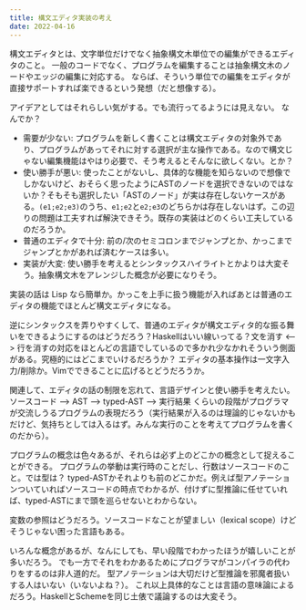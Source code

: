 ```yaml
---
title: 構文エディタ実装の考え
date: 2022-04-16
---
```


構文エディタとは、文字単位だけでなく抽象構文木単位での編集ができるエディタのこと。
一般のコードでなく、プログラムを編集することは抽象構文木のノードやエッジの編集に対応する。
ならば、そういう単位での編集をエディタが直接サポートすれば楽できるという発想（だと想像する）。

アイデアとしてはそれらしい気がする。でも流行ってるようには見えない。
なんでか？

- 需要が少ない:
  プログラムを新しく書くことは構文エディタの対象外であり、プログラムがあってそれに対する選択が主な操作である。なので構文じゃない編集機能はやはり必要で、そう考えるとそんなに欲しくない。とか？
- 使い勝手が悪い:
  使ったことがないし、具体的な機能を知らないので想像でしかないけど、おそらく思ったようにASTのノードを選択できないのではないか？そもそも選択したい「ASTのノード」が実は存在しないケースがある。`(e1;e2;e3)`のうち、`e1;e2`と`e2;e3`のどちらかは存在しないはず。この辺りの問題は工夫すれば解決できそう。既存の実装はどのくらい工夫しているのだろうか。
- 普通のエディタで十分:
  前の/次のセミコロンまでジャンプとか、かっこまでジャンプとかがあれば済むケースは多い。
- 実装が大変:
  使い勝手を考えるとシンタックスハイライトとかよりは大変そう。抽象構文木をアレンジした概念が必要になりそう。

実装の話は Lisp なら簡単か。かっこを上手に扱う機能が入ればあとは普通のエディタの機能でほとんど構文エディタになる。

逆にシンタックスを弄りやすくして、普通のエディタが構文エディタ的な振る舞いをできるようにするのはどうだろう？Haskellはいい線いってる？文を消す <--> 行を消すの対応をほとんどの言語でしているので多かれ少なかれそういう側面がある。究極的にはどこまでいけるだろうか？
エディタの基本操作は一文字入力/削除か。Vimでできることに広げるとどうだろうか。

関連して、エディタの話の制限を忘れて、言語デザインと使い勝手を考えたい。
ソースコード --> AST --> typed-AST --> 実行結果 くらいの段階がプログラマが交流しうるプログラムの表現だろう（実行結果が入るのは理論的じゃないかもだけど、気持ちとしては入るはず。みんな実行のことを考えてプログラムを書くのだから）。

プログラムの概念は色々あるが、それらは必ず上のどこかの概念として捉えることができる。
プログラムの挙動は実行時のことだし、行数はソースコードのこと。では型は？
typed-ASTかそれよりも前のどこかだ。例えば型アノテーションついていればソースコードの時点でわかるが、付けずに型推論に任せていれば、typed-ASTにまで頭を巡らせないとわからない。

変数の参照はどうだろう。ソースコードなことが望ましい（lexical scope）けどそうじゃない困った言語もある。

いろんな概念があるが、なんにしても、早い段階でわかったほうが嬉しいことが多いだろう。
でも一方でそれをわかあるためにプログラマがコンパイラの代わりをするのは非人道的だ。
型アノテーションは大切だけど型推論を邪魔者扱いする人はいない（いないよね？）。
これ以上具体的なことは言語の意味論によるだろう。HaskellとSchemeを同じ土俵で議論するのは大変そう。

